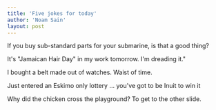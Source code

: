 ```yaml
---
title: 'Five jokes for today'
author: 'Noam Sain'
layout: post
---
```


If you buy sub-standard parts for your submarine, is that a good thing?

It's "Jamaican Hair Day" in my work tomorrow. I'm dreading it."

I bought a belt made out of watches. Waist of time.

Just entered an Eskimo only lottery … you've got to be Inuit to win it

Why did the chicken cross the playground? To get to the other slide.

